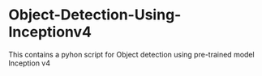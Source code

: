 # Object-Detection-Using-Inceptionv4

This contains a pyhon script for Object detection using pre-trained model Inception v4
